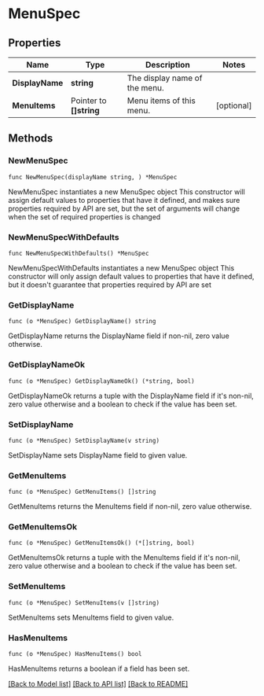 # MenuSpec

## Properties

Name | Type | Description | Notes
------------ | ------------- | ------------- | -------------
**DisplayName** | **string** | The display name of the menu. | 
**MenuItems** | Pointer to **[]string** | Menu items of this menu. | [optional] 

## Methods

### NewMenuSpec

`func NewMenuSpec(displayName string, ) *MenuSpec`

NewMenuSpec instantiates a new MenuSpec object
This constructor will assign default values to properties that have it defined,
and makes sure properties required by API are set, but the set of arguments
will change when the set of required properties is changed

### NewMenuSpecWithDefaults

`func NewMenuSpecWithDefaults() *MenuSpec`

NewMenuSpecWithDefaults instantiates a new MenuSpec object
This constructor will only assign default values to properties that have it defined,
but it doesn't guarantee that properties required by API are set

### GetDisplayName

`func (o *MenuSpec) GetDisplayName() string`

GetDisplayName returns the DisplayName field if non-nil, zero value otherwise.

### GetDisplayNameOk

`func (o *MenuSpec) GetDisplayNameOk() (*string, bool)`

GetDisplayNameOk returns a tuple with the DisplayName field if it's non-nil, zero value otherwise
and a boolean to check if the value has been set.

### SetDisplayName

`func (o *MenuSpec) SetDisplayName(v string)`

SetDisplayName sets DisplayName field to given value.


### GetMenuItems

`func (o *MenuSpec) GetMenuItems() []string`

GetMenuItems returns the MenuItems field if non-nil, zero value otherwise.

### GetMenuItemsOk

`func (o *MenuSpec) GetMenuItemsOk() (*[]string, bool)`

GetMenuItemsOk returns a tuple with the MenuItems field if it's non-nil, zero value otherwise
and a boolean to check if the value has been set.

### SetMenuItems

`func (o *MenuSpec) SetMenuItems(v []string)`

SetMenuItems sets MenuItems field to given value.

### HasMenuItems

`func (o *MenuSpec) HasMenuItems() bool`

HasMenuItems returns a boolean if a field has been set.


[[Back to Model list]](../README.md#documentation-for-models) [[Back to API list]](../README.md#documentation-for-api-endpoints) [[Back to README]](../README.md)


